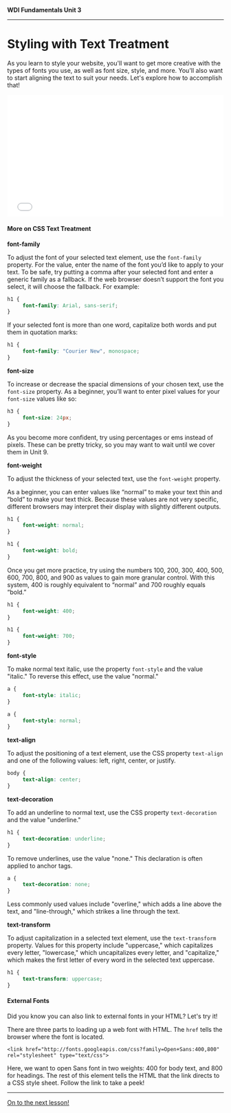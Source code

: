 **WDI Fundamentals Unit 3**

---

# Styling with Text Treatment

As you learn to style your website, you'll want to get more creative with the types of fonts you use, as well as font size, style, and more. You'll also want to start aligning the text to suit your needs. Let's explore how to accomplish that!

<div class="wistia_responsive_padding" style="padding:56.25% 0 0 0;position:relative;"><div class="wistia_responsive_wrapper" style="height:100%;left:0;position:absolute;top:0;width:100%;"><iframe src="//fast.wistia.net/embed/iframe/mpderhu818?seo=false&videoFoam=true" allowtransparency="true" frameborder="0" scrolling="no" class="wistia_embed" name="wistia_embed" allowfullscreen mozallowfullscreen webkitallowfullscreen oallowfullscreen msallowfullscreen width="100%" height="100%"></iframe></div></div>
<script src="//fast.wistia.net/assets/external/E-v1.js" async></script>


#### More on CSS Text Treatment

**font-family**

To adjust the font of your selected text element, use the `font-family` property. For the value, enter the name of the font you’d like to apply to your text. To be safe, try putting a comma after your selected font and enter a generic family as a fallback. If the web browser doesn’t support the font you select, it will choose the fallback. For example:

```css
h1 {
     font-family: Arial, sans-serif;
}
```

If your selected font is more than one word, capitalize both words and put them in quotation marks:

```css
h1 {
     font-family: "Courier New", monospace;
}
```

**font-size**

To increase or decrease the spacial dimensions of your chosen text, use the `font-size` property. As a beginner, you’ll want to enter pixel values for your `font-size` values like so:

```css
h3 {
     font-size: 24px;
}
```

As you become more confident, try using percentages or ems instead of pixels. These can be pretty tricky, so you may want to wait until we cover them in Unit 9.


**font-weight**

To adjust the thickness of your selected text, use the `font-weight` property.

As a beginner, you can enter values like “normal” to make your text thin and “bold” to make your text thick. Because these values are not very specific, different browsers may interpret their display with slightly different outputs.

```css
h1 {
     font-weight: normal;
}

h1 {
     font-weight: bold;
}
```

Once you get more practice, try using the numbers 100, 200, 300, 400, 500, 600, 700, 800, and 900 as values to gain more granular control. With this system, 400 is roughly equivalent to “normal” and 700 roughly equals “bold.”

```css
h1 {
     font-weight: 400;
}

h1 {
     font-weight: 700;
}
```

**font-style**

To make normal text italic, use the property `font-style` and the value "italic." To reverse this effect, use the value "normal."

```css
a {
     font-style: italic;
}

a {
     font-style: normal;
}
```

**text-align**

To adjust the positioning of a text element, use the CSS property `text-align` and one of the following values: left, right, center, or justify.

```css
body {
     text-align: center;
}
```

**text-decoration**

To add an underline to normal text, use the CSS property `text-decoration` and the value "underline."

```css
h1 {
     text-decoration: underline;
}
```

To remove underlines, use the value "none." This declaration is often applied to anchor tags.

```css
a {
     text-decoration: none;
}
```

Less commonly used values include "overline," which adds a line above the text, and "line-through," which strikes a line through the text.

**text-transform**

To adjust capitalization in a selected text element, use the `text-transform` property. Values for this property include "uppercase," which capitalizes every letter, "lowercase," which uncapitalizes every letter, and "capitalize," which makes the first letter of every word in the selected text uppercase.

```css
h1 {
     text-transform: uppercase;
}
```

#### External Fonts

Did you know you can also link to external fonts in your HTML? Let's try it!

There are three parts to loading up a web font with HTML. The `href` tells the browser where the font is located.

`<link href="http://fonts.googleapis.com/css?family=Open+Sans:400,800" rel="stylesheet" type="text/css">`

Here, we want to open Sans font in two weights: 400 for body text, and 800 for headings. The rest of this element tells the HTML that the link directs to a CSS style sheet. Follow the link to take a peek!


---

[On to the next lesson!](06_exercise.md)
